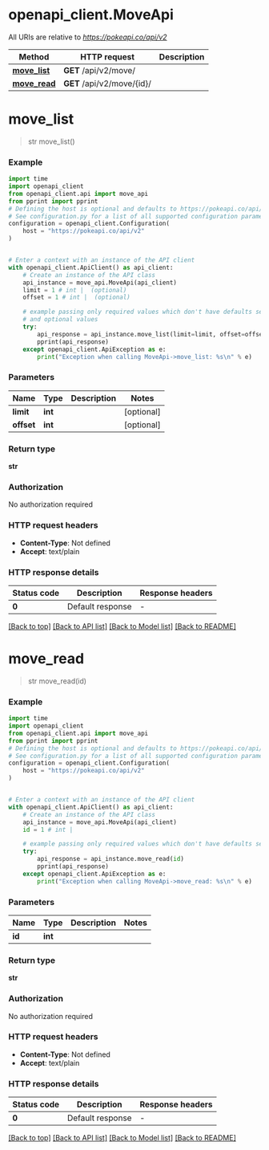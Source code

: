 # openapi_client.MoveApi

All URIs are relative to *https://pokeapi.co/api/v2*

Method | HTTP request | Description
------------- | ------------- | -------------
[**move_list**](MoveApi.md#move_list) | **GET** /api/v2/move/ | 
[**move_read**](MoveApi.md#move_read) | **GET** /api/v2/move/{id}/ | 


# **move_list**
> str move_list()



### Example


```python
import time
import openapi_client
from openapi_client.api import move_api
from pprint import pprint
# Defining the host is optional and defaults to https://pokeapi.co/api/v2
# See configuration.py for a list of all supported configuration parameters.
configuration = openapi_client.Configuration(
    host = "https://pokeapi.co/api/v2"
)


# Enter a context with an instance of the API client
with openapi_client.ApiClient() as api_client:
    # Create an instance of the API class
    api_instance = move_api.MoveApi(api_client)
    limit = 1 # int |  (optional)
    offset = 1 # int |  (optional)

    # example passing only required values which don't have defaults set
    # and optional values
    try:
        api_response = api_instance.move_list(limit=limit, offset=offset)
        pprint(api_response)
    except openapi_client.ApiException as e:
        print("Exception when calling MoveApi->move_list: %s\n" % e)
```


### Parameters

Name | Type | Description  | Notes
------------- | ------------- | ------------- | -------------
 **limit** | **int**|  | [optional]
 **offset** | **int**|  | [optional]

### Return type

**str**

### Authorization

No authorization required

### HTTP request headers

 - **Content-Type**: Not defined
 - **Accept**: text/plain


### HTTP response details

| Status code | Description | Response headers |
|-------------|-------------|------------------|
**0** | Default response |  -  |

[[Back to top]](#) [[Back to API list]](../README.md#documentation-for-api-endpoints) [[Back to Model list]](../README.md#documentation-for-models) [[Back to README]](../README.md)

# **move_read**
> str move_read(id)



### Example


```python
import time
import openapi_client
from openapi_client.api import move_api
from pprint import pprint
# Defining the host is optional and defaults to https://pokeapi.co/api/v2
# See configuration.py for a list of all supported configuration parameters.
configuration = openapi_client.Configuration(
    host = "https://pokeapi.co/api/v2"
)


# Enter a context with an instance of the API client
with openapi_client.ApiClient() as api_client:
    # Create an instance of the API class
    api_instance = move_api.MoveApi(api_client)
    id = 1 # int | 

    # example passing only required values which don't have defaults set
    try:
        api_response = api_instance.move_read(id)
        pprint(api_response)
    except openapi_client.ApiException as e:
        print("Exception when calling MoveApi->move_read: %s\n" % e)
```


### Parameters

Name | Type | Description  | Notes
------------- | ------------- | ------------- | -------------
 **id** | **int**|  |

### Return type

**str**

### Authorization

No authorization required

### HTTP request headers

 - **Content-Type**: Not defined
 - **Accept**: text/plain


### HTTP response details

| Status code | Description | Response headers |
|-------------|-------------|------------------|
**0** | Default response |  -  |

[[Back to top]](#) [[Back to API list]](../README.md#documentation-for-api-endpoints) [[Back to Model list]](../README.md#documentation-for-models) [[Back to README]](../README.md)

